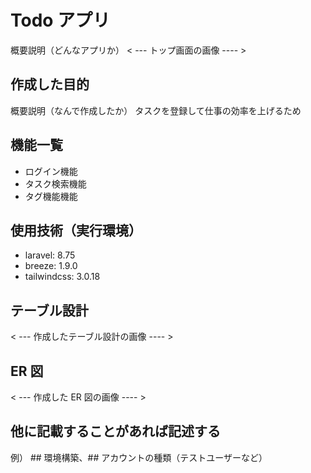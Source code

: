 # Todo アプリ

概要説明（どんなアプリか）
< --- トップ画面の画像 ---- >

## 作成した目的

概要説明（なんで作成したか）
タスクを登録して仕事の効率を上げるため

## 機能一覧

- ログイン機能
- タスク検索機能
- タグ機能機能

## 使用技術（実行環境）

- laravel: 8.75
- breeze: 1.9.0
- tailwindcss: 3.0.18

## テーブル設計

< --- 作成したテーブル設計の画像 ---- >

## ER 図

< --- 作成した ER 図の画像 ---- >

## 他に記載することがあれば記述する

例） ## 環境構築、## アカウントの種類（テストユーザーなど）
